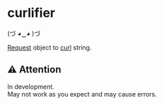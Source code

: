 # curlifier
(づ ◕‿◕ )づ

[Request](https://github.com/psf/requests) object to [curl](https://curl.se/) string.  

## ⚠️ Attention
In development.  
May not work as you expect and may cause errors.
